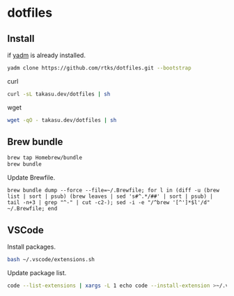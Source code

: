 # dotfiles

## Install

if [yadm](https://yadm.io/) is already installed.

```bash
yadm clone https://github.com/rtks/dotfiles.git --bootstrap
```

curl

```bash
curl -sL takasu.dev/dotfiles | sh
```

wget

```bash
wget -qO - takasu.dev/dotfiles | sh
```


## Brew bundle

```bash
brew tap Homebrew/bundle
brew bundle
```

Update Brewfile.

```
brew bundle dump --force --file=~/.Brewfile; for l in (diff -u (brew list | sort | psub) (brew leaves | sed 's#^.*/##' | sort | psub) | tail -n+3 | grep "^-" | cut -c2-); sed -i -e "/^brew '[^']*$l'/d" ~/.Brewfile; end
```


## VSCode

Install packages.

```bash
bash ~/.vscode/extensions.sh
```

Update package list.

```bash
code --list-extensions | xargs -L 1 echo code --install-extension >~/.vscode/extensions.sh
```
